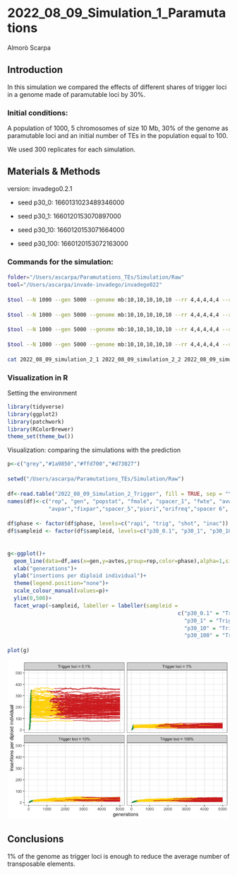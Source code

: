 2022_08_09_Simulation_1\_Paramutations
================
Almorò Scarpa

## Introduction

In this simulation we compared the effects of different shares of
trigger loci in a genome made of paramutable loci by 30%.

### Initial conditions:

A population of 1000, 5 chromosomes of size 10 Mb, 30% of the genome as
paramutable loci and an initial number of TEs in the population equal to
100.

We used 300 replicates for each simulation.

## Materials & Methods

version: invadego0.2.1

-   seed p30_0: 1660131023489346000

-   seed p30_1: 1660120153070897000

-   seed p30_10: 1660120153071664000

-   seed p30_100: 1660120153072163000

### Commands for the simulation:

``` bash
folder="/Users/ascarpa/Paramutations_TEs/Simulation/Raw"
tool="/Users/ascarpa/invade-invadego/invadego022"

$tool --N 1000 --gen 5000 --genome mb:10,10,10,10,10 --rr 4,4,4,4,4 --rep 100 --u 0.1 --basepop 100 --paramutation 10:1,3,5 --trigger 1000:1 --steps 20 --sampleid p30_0.1 > $folder/2022_08_09_simulation_2_1

$tool --N 1000 --gen 5000 --genome mb:10,10,10,10,10 --rr 4,4,4,4,4 --rep 100 --u 0.1 --basepop 100 --paramutation 10:1,3,5 --trigger 100:1 --steps 20 --sampleid p30_1 > $folder/2022_08_09_simulation_2_2

$tool --N 1000 --gen 5000 --genome mb:10,10,10,10,10 --rr 4,4,4,4,4 --rep 100 --u 0.1 --basepop 100 --paramutation 10:1,3,5 --trigger 10:1 --steps 20 --sampleid p30_10 > $folder/2022_08_09_simulation_2_3

$tool --N 1000 --gen 5000 --genome mb:10,10,10,10,10 --rr 4,4,4,4,4 --rep 100 --u 0.1 --basepop 100 --paramutation 10:1,3,5 --trigger 1:0 --steps 20 --sampleid p30_100 > $folder/2022_08_09_simulation_2_4

cat 2022_08_09_simulation_2_1 2022_08_09_simulation_2_2 2022_08_09_simulation_2_3 2022_08_09_simulation_2_4 |grep -v "^Invade"|grep -v "^#" > 2022_08_09_Simulation_2_Trigger
```

### Visualization in R

Setting the environment

``` r
library(tidyverse)
library(ggplot2)
library(patchwork)
library(RColorBrewer)
theme_set(theme_bw())
```

Visualization: comparing the simulations with the prediction

``` r
p<-c("grey","#1a9850","#ffd700","#d73027")

setwd("/Users/ascarpa/Paramutations_TEs/Simulation/Raw")

df<-read.table("2022_08_09_Simulation_2_Trigger", fill = TRUE, sep = "\t")
names(df)<-c("rep", "gen", "popstat", "fmale", "spacer_1", "fwte", "avw", "avtes", "avpopfreq", "fixed","spacer_2","phase","fwpirna","spacer_3","fwcli","avcli","fixcli","spacer_4","fwpar_yespi","fwpar_nopi",
             "avpar","fixpar","spacer_5","piori","orifreq","spacer 6", "sampleid")

df$phase <- factor(df$phase, levels=c("rapi", "trig", "shot", "inac"))
df$sampleid <- factor(df$sampleid, levels=c("p30_0.1", "p30_1", "p30_10","p30_100"))


g<-ggplot()+
  geom_line(data=df,aes(x=gen,y=avtes,group=rep,color=phase),alpha=1,size=0.7)+
  xlab("generations")+
  ylab("insertions per diploid individual")+
  theme(legend.position="none")+
  scale_colour_manual(values=p)+
  ylim(0,500)+
  facet_wrap(~sampleid, labeller = labeller(sampleid = 
                                                      c("p30_0.1" = "Trigger loci = 0.1%",
                                                        "p30_1" = "Trigger loci = 1%",
                                                        "p30_10" = "Trigger loci = 10%",
                                                        "p30_100" = "Trigger loci = 100%")))

plot(g)
```

![](2022_08_09_Simulation_2_Trigger_files/figure-gfm/unnamed-chunk-3-1.png)<!-- -->

## Conclusions

1% of the genome as trigger loci is enough to reduce the average number
of transposable elements.
